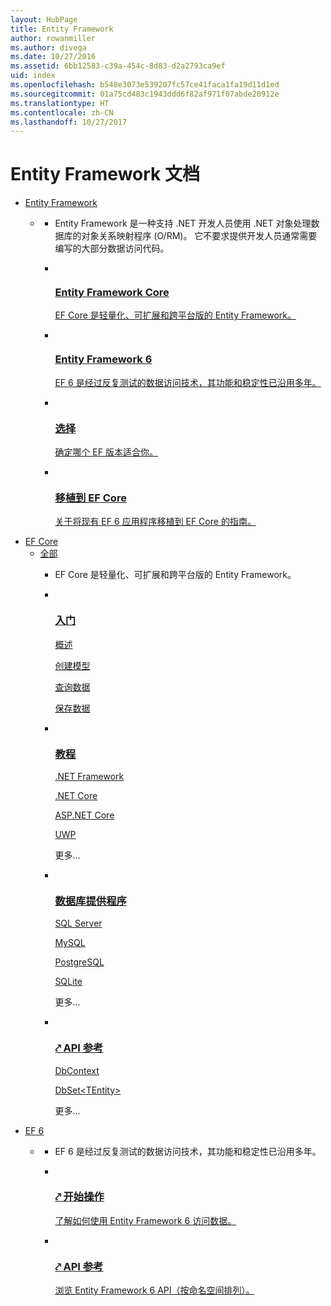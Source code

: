 ```yaml
---
layout: HubPage
title: Entity Framework
author: rowanmiller
ms.author: divega
ms.date: 10/27/2016
ms.assetid: 6bb12583-c39a-454c-8d83-d2a2793ca9ef
uid: index
ms.openlocfilehash: b548e3073e539207fc57ce41faca1fa19d11d1ed
ms.sourcegitcommit: 01a75cd483c1943ddd6f82af971f07abde20912e
ms.translationtype: HT
ms.contentlocale: zh-CN
ms.lasthandoff: 10/27/2017
---
```

<div id="main" class="v2">
    <div class="container">
        <h1>Entity Framework 文档</h1>
        <ul class="pivots">
            <li>
                <a href="#entityfmwk">Entity Framework</a>
                <ul id="entityfmwk">
                    <li>
                        <a href="#entityfmwk1"></a>
                        <ul id="entityfmwk1" class="cardsC">
                            <li>
                                <div class="container intro">
                                    <p>Entity Framework 是一种支持 .NET 开发人员使用 .NET 对象处理数据库的对象关系映射程序 (O/RM)。 它不要求提供开发人员通常需要编写的大部分数据访问代码。</p>
                                </div>
                            </li>
                            <li>
                                <a href="/ef/core/">
                                    <div class="cardSize">
                                        <div class="cardPadding">
                                            <div class="card">
                                                <div class="cardImageOuter">
                                                    <div class="cardImage bgdAccent1">
                                                        <img data-scaleimage="/media/hubs/entityframework/EntityFramework-Core.svg" src="/media/hubs/entityframework/EntityFramework-Core.svg" alt="" />
                                                    </div>
                                                </div>
                                                <div class="cardText">
                                                    <h3>Entity Framework Core</h3>
                                                    <p>EF Core 是轻量化、可扩展和跨平台版的 Entity Framework。</p>
                                                </div>
                                            </div>
                                        </div>
                                    </div>
                                </a>
                            </li>
                            <li>
                                <a href="/ef/ef6/">
                                    <div class="cardSize">
                                        <div class="cardPadding">
                                            <div class="card">
                                                <div class="cardImageOuter">
                                                    <div class="cardImage bgdAccent1">
                                                        <img data-scaleimage="/media/hubs/entityframework/EntityFramework-6.x.svg" src="/media/hubs/entityframework/EntityFramework-6.x.svg" alt="" />
                                                    </div>
                                                </div>
                                                <div class="cardText">
                                                    <h3>Entity Framework 6</h3>
                                                    <p>EF 6 是经过反复测试的数据访问技术，其功能和稳定性已沿用多年。</p>
                                                </div>
                                            </div>
                                        </div>
                                    </div>
                                </a>
                            </li>
                            <li>
                                <a href="/ef/efcore-and-ef6/choosing">
                                    <div class="cardSize">
                                        <div class="cardPadding">
                                            <div class="card">
                                                <div class="cardImageOuter">
                                                    <div class="cardImage bgdAccent1">
                                                        <img data-scaleimage="/media/hubs/entityframework/EntityFramework-Choosing.svg" src="/media/hubs/entityframework/EntityFramework-Choosing.svg" alt="" />
                                                    </div>
                                                </div>
                                                <div class="cardText">
                                                    <h3>选择</h3>
                                                    <p>确定哪个 EF 版本适合你。</p>
                                                </div>
                                            </div>
                                        </div>
                                    </div>
                                </a>
                            </li>
                            <li>
                                <a href="/ef/efcore-and-ef6/porting/index">
                                    <div class="cardSize">
                                        <div class="cardPadding">
                                            <div class="card">
                                                <div class="cardImageOuter">
                                                    <div class="cardImage bgdAccent1">
                                                        <img data-scaleimage="/media/hubs/entityframework/EntityFramework-Port.svg" src="/media/hubs/entityframework/EntityFramework-Port.svg" alt="" />
                                                    </div>
                                                </div>
                                                <div class="cardText">
                                                    <h3>移植到 EF Core</h3>
                                                    <p>关于将现有 EF 6 应用程序移植到 EF Core 的指南。</p>
                                                </div>
                                            </div>
                                        </div>
                                    </div>
                                </a>
                            </li>
                        </ul>
                    </li>
                </ul>
            </li>
            <li>
                <a href="#efcore">EF Core</a>
                <ul id="efcore">
                    <li>
                        <a href="#efcore-all">全部</a>
                        <ul id="efcore-all" class="cardsF">
                            <li>
                                <div class="container intro">
                                    <p>EF Core 是轻量化、可扩展和跨平台版的 Entity Framework。</p>
                                </div>
                            </li>
                            <li>
                                <div class="cardSize">
                                    <div class="cardPadding">
                                        <div class="card">
                                            <div class="cardImageOuter">
                                                <div class="cardImage">
                                                    <img src="/media/common/i_get-started.svg" alt="" />
                                                </div>
                                            </div>
                                            <div class="cardText">
                                                <h3>
                                                    <a href="/ef/core/">入门</a>
                                                </h3>
                                                <p>
                                                    <a href="/ef/core/">概述</a>
                                                </p>
                                                <p>
                                                    <a href="/ef/core/modeling/">创建模型</a>
                                                </p>
                                                <p>
                                                    <a href="/ef/core/querying/">查询数据</a>
                                                </p>
                                                <p>
                                                    <a href="/ef/core/saving/">保存数据</a>
                                                </p>
                                            </div>
                                        </div>
                                    </div>
                                </div>
                            </li>
                            <li>
                                <div class="cardSize">
                                    <div class="cardPadding">
                                        <div class="card">
                                            <div class="cardImageOuter">
                                                <div class="cardImage">
                                                    <img src="/media/common/i_learn-about.svg" alt="" />
                                                </div>
                                            </div>
                                            <div class="cardText">
                                                <h3>
                                                    <a href="/ef/core/get-started/">教程</a>
                                                </h3>
                                                <p>
                                                    <a href="/ef/core/get-started/full-dotnet/">.NET Framework</a>
                                                </p>
                                                <p>
                                                    <a href="/ef/core/get-started/netcore/">.NET Core</a>
                                                </p>
                                                <p>
                                                    <a href="/ef/core/get-started/aspnetcore/">ASP.NET Core</a>
                                                </p>
                                                <p>
                                                    <a href="/ef/core/get-started/uwp/">UWP</a>
                                                </p>
                                                <p>
                                                    <a href="/ef/core/get-started/"></a>更多...
                                                </p>
                                            </div>
                                        </div>
                                    </div>
                                </div>
                            </li>
                            <li>
                                <div class="cardSize">
                                    <div class="cardPadding">
                                        <div class="card">
                                            <div class="cardImageOuter">
                                                <div class="cardImage">
                                                    <img src="/media/common/i_generic-database.svg" alt="" />
                                                </div>
                                            </div>
                                            <div class="cardText">
                                                <h3>
                                                    <a href="/ef/core/providers/">数据库提供程序</a>
                                                </h3>
                                                <p>
                                                    <a href="/ef/core/providers/sql-server/">SQL Server</a>
                                                </p>
                                                <p>
                                                    <a href="/ef/core/providers/mysql/">MySQL</a>
                                                </p>
                                                <p>
                                                    <a href="/ef/core/providers/npgsql/">PostgreSQL</a>
                                                </p>
                                                <p>
                                                    <a href="/ef/core/providers/sqlite/">SQLite</a>
                                                </p>
                                                <p>
                                                    <a href="/ef/core/providers/"></a>更多...
                                                </p>
                                            </div>
                                        </div>
                                    </div>
                                </div>
                            </li>
                            <li>
                                <div class="cardSize">
                                    <div class="cardPadding">
                                        <div class="card">
                                            <div class="cardImageOuter">
                                                <div class="cardImage">
                                                    <img src="/media/common/i_api-reference.svg" alt="" />
                                                </div>
                                            </div>
                                            <div class="cardText">
                                                <h3>
                                                    <a href="https://docs.microsoft.com/dotnet/api/?view=efcore-2.0">⤤ API 参考</a>
                                                </h3>
                                                <p>
                                                    <a href="https://docs.microsoft.com/dotnet/api/microsoft.entityframeworkcore.dbcontext">DbContext</a>
                                                </p>
                                                <p>
                                                    <a href="https://docs.microsoft.com/dotnet/api/microsoft.entityframeworkcore.dbset-1">DbSet&lt;TEntity&gt;</a>
                                                </p>
                                                <p>
                                                    <a href="https://docs.microsoft.com/dotnet/api/?view=efcore-2.0"></a>更多...
                                                </p>
                                            </div>
                                        </div>
                                    </div>
                                </div>
                            </li>
                        </ul>
                    </li>
                </ul>
            </li>
            <li>
                <a href="#ef6x">EF 6</a>
                <ul id="ef6x">
                    <li>
                        <a href="#ef6x1"></a>
                        <ul id="ef6x1" class="cardsC">
                            <li>
                                <div class="container intro">
                                    <p>EF 6 是经过反复测试的数据访问技术，其功能和稳定性已沿用多年。</p>
                                </div>
                            </li>
                            <li>
                                <a href="/ef/ef6/index">
                                    <div class="cardSize">
                                        <div class="cardPadding">
                                            <div class="card">
                                                <div class="cardImageOuter">
                                                    <div class="cardImage bgdAccent1">
                                                        <img data-scaleimage="/media/hubs/entityframework/EF_6.x-Get-Started.svg" src="/media/hubs/entityframework/EF_6.x-Get-Started.svg" alt="" />
                                                    </div>
                                                </div>
                                                <div class="cardText">
                                                    <h3>⤤ 开始操作</h3>
                                                    <p>了解如何使用 Entity Framework 6 访问数据。</p>
                                                </div>
                                            </div>
                                        </div>
                                    </div>
                                </a>
                            </li>
                            <li>
                                <a href="https://msdn.microsoft.com/library/dn223258(v=vs.113).aspx">
                                    <div class="cardSize">
                                        <div class="cardPadding">
                                            <div class="card">
                                                <div class="cardImageOuter">
                                                    <div class="cardImage bgdAccent1">
                                                        <img data-scaleimage="/media/hubs/entityframework/EF_6.x-Reference.svg" src="/media/hubs/entityframework/EF_6.x-Reference.svg" alt="" />
                                                    </div>
                                                </div>
                                                <div class="cardText">
                                                    <h3>⤤ API 参考</h3>
                                                    <p>浏览 Entity Framework 6 API（按命名空间排列）。</p>
                                                </div>
                                            </div>
                                        </div>
                                    </div>
                                </a>
                            </li>
                        </ul>
                    </li>
                </ul>
            </li>
        </ul>
    </div>
</div>

